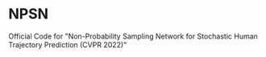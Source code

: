 # NPSN
Official Code for "Non-Probability Sampling Network for Stochastic Human Trajectory Prediction (CVPR 2022)"
